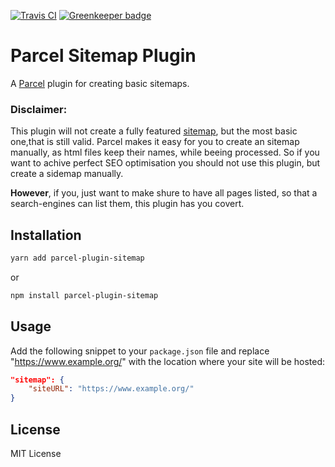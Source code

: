 [![Travis CI](https://travis-ci.org/tom-julux/parcel-plugin-sitemap.svg?branch=master)](https://travis-ci.org/tom-julux/parcel-plugin-sitemap) [![Greenkeeper badge](https://badges.greenkeeper.io/tom-julux/parcel-plugin-sitemap.svg)](https://greenkeeper.io/)

# Parcel Sitemap Plugin

A [Parcel](https://github.com/parcel-bundler/parcel) plugin for creating basic sitemaps.

### Disclaimer:

This plugin will not create a fully featured [sitemap](https://www.sitemaps.org/protocol.html), but the most basic one,that is still valid. Parcel makes it easy for you to create an sitemap manually, as html files keep their names, while beeing processed. So if you want to achive perfect SEO optimisation you should not use this plugin, but create a sidemap manually.

**However**, if you, just want to make shure to have all pages listed, so that a search-engines can list them, this plugin has you covert.

## Installation

```bash
yarn add parcel-plugin-sitemap
```

or

```bash
npm install parcel-plugin-sitemap
```

## Usage

Add the following snippet to your `package.json` file and replace "https://www.example.org/" with the location where your site will be hosted:

```json
"sitemap": {
    "siteURL": "https://www.example.org/"
}
```

## License

MIT License
